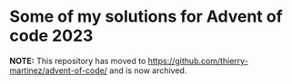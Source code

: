 # Some of my solutions for Advent of code 2023

**NOTE:** This repository has moved to
https://github.com/thierry-martinez/advent-of-code/ and is now
archived.

